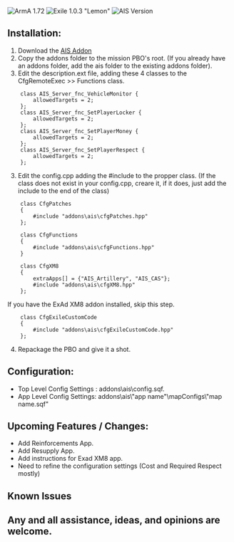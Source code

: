 ![ArmA 1.72](https://img.shields.io/badge/Arma-1.72-blue.svg) ![Exile 1.0.3 "Lemon"](https://img.shields.io/badge/Exile-1.0.3%20Lemon-C72651.svg) ![AIS Version](https://img.shields.io/badge/AIS%20Version-2017--07--13-blue.svg)


## Installation: 

1. Download the [AIS Addon](https://github.com/darrell-aevum/AISupport/archive/Virtual.zip)
2. Copy the addons folder to the mission PBO's root. 
   (If you already have an addons folder, add the ais folder to the existing addons folder).
2. Edit the description.ext file, adding these 4 classes to the CfgRemoteExec >> Functions class.
```
	class AIS_Server_fnc_VehicleMonitor {
		allowedTargets = 2;
	};
	class AIS_Server_fnc_SetPlayerLocker {
		allowedTargets = 2;
	};
	class AIS_Server_fnc_SetPlayerMoney {
		allowedTargets = 2;
	};
	class AIS_Server_fnc_SetPlayerRespect {
		allowedTargets = 2;
	};			
```
3. Edit the config.cpp adding the #include to the propper class. 
   (If the class does not exist in your config.cpp, creare it, if it does, just add the include to the end of the class)
```
	class CfgPatches
	{
		#include "addons\ais\cfgPatches.hpp"
	};
```
```
	class CfgFunctions
	{
		#include "addons\ais\cfgFunctions.hpp"
	}
```
```
	class CfgXM8
	{	
		extraApps[] = {"AIS_Artillery", "AIS_CAS"};
		#include "addons\ais\cfgXM8.hpp"
	};
```
If you have the ExAd XM8 addon installed, skip this step.
```
	class CfgExileCustomCode 
	{
		#include "addons\ais\cfgExileCustomCode.hpp"	
	};
```
4. Repackage the PBO and give it a shot.

## Configuration: 
- Top Level Config Settings : addons\ais\config.sqf.
- App Level Config Settings: addons\ais\\"app name"\mapConfigs\\"map name.sqf"

## Upcoming Features / Changes: 

- Add Reinforcements App.
- Add Resupply App.	
- Add instructions for Exad XM8 app.
- Need to refine the configuration settings (Cost and Required Respect mostly)

## Known Issues

## Any and all assistance, ideas, and opinions are welcome.